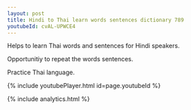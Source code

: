 ```yaml
---
layout: post
title: Hindi to Thai learn words sentences dictionary 789 
youtubeId: cvAL-UPWCE4
---
```

 
 
Helps to learn Thai words and sentences for Hindi speakers.

Opportunitiy to repeat the words sentences. 

Practice Thai language. 
 
{% include youtubePlayer.html id=page.youtubeId %}
 
 
{% include analytics.html %}